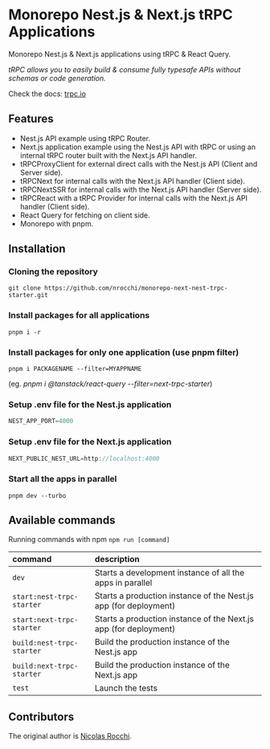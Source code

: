 # Monorepo Nest.js & Next.js tRPC Applications

Monorepo Nest.js & Next.js applications using tRPC & React Query.

*tRPC allows you to easily build & consume fully typesafe APIs without schemas or code generation.*

Check the docs: [trpc.io](https://trpc.io/docs)

## Features

- Nest.js API example using tRPC Router.
- Next.js application example using the Nest.js API with tRPC or using an internal tRPC router built with the Next.js API handler.
- tRPCProxyClient for external direct calls with the Nest.js API (Client and Server side).
- tRPCNext for internal calls with the Next.js API handler (Client side).
- tRPCNextSSR for internal calls with the Next.js API handler (Server side).
- tRPCReact with a tRPC Provider for internal calls with the Next.js API handler (Client side).
- React Query for fetching on client side.
- Monorepo with pnpm.

## Installation

### Cloning the repository

```shell
git clone https://github.com/nrocchi/monorepo-next-nest-trpc-starter.git
```

### Install packages for all applications

```shell
pnpm i -r
```

### Install packages for only one application (use pnpm filter)

```shell
pnpm i PACKAGENAME --filter=MYAPPNAME
```

(eg. *pnpm i @tanstack/react-query --filter=next-trpc-starter*)

### Setup .env file for the Nest.js application

```js
NEST_APP_PORT=4000
```

### Setup .env file for the Next.js application

```js
NEXT_PUBLIC_NEST_URL=http://localhost:4000
```

### Start all the apps in parallel

```shell
pnpm dev --turbo
```

## Available commands

Running commands with npm `npm run [command]`

| command         | description                              |
| :-------------- | :--------------------------------------- |
| `dev`           | Starts a development instance of all the apps in parallel |
| `start:nest-trpc-starter`           | Starts a production instance of the Nest.js app (for deployment) |
| `start:next-trpc-starter`           | Starts a production instance of the Next.js app (for deployment) |
| `build:nest-trpc-starter`           | Build the production instance of the Nest.js app |
| `build:next-trpc-starter`           | Build the production instance of the Next.js app |
| `test`           | Launch the tests |

## Contributors

The original author is [Nicolas Rocchi](https://github.com/nrocchi).
